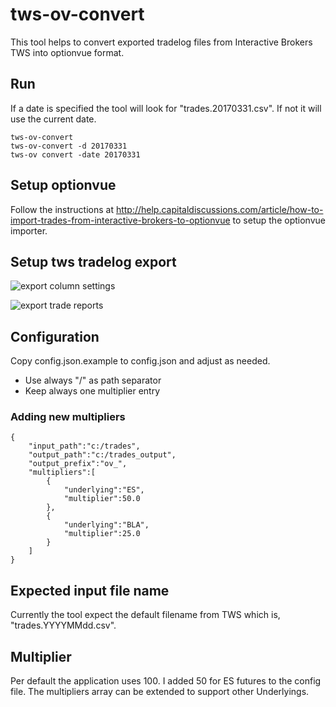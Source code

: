 # tws-ov-convert
This tool helps to convert exported tradelog files from Interactive Brokers TWS into optionvue format.

## Run

If a date is specified the tool will look for "trades.20170331.csv". If not it will use the current date.

```
tws-ov-convert
tws-ov-convert -d 20170331
tws-ov convert -date 20170331
```
## Setup optionvue
Follow the instructions at http://help.capitaldiscussions.com/article/how-to-import-trades-from-interactive-brokers-to-optionvue to setup the optionvue importer.

## Setup tws tradelog export
![export column settings](https://cloud.githubusercontent.com/assets/9795022/24576303/793d4ab4-166e-11e7-8b8f-b38049796c33.png)

![export trade reports](https://cloud.githubusercontent.com/assets/9795022/24576305/7bc44166-166e-11e7-91b6-add124840ecc.png)

## Configuration
Copy config.json.example to config.json and adjust as needed.

- Use always "/" as path separator
- Keep always one multiplier entry

### Adding new multipliers
```
{
	"input_path":"c:/trades",
	"output_path":"c:/trades_output",
	"output_prefix":"ov_",
	"multipliers":[
		{
			"underlying":"ES",
			"multiplier":50.0
		},
		{
			"underlying":"BLA",
			"multiplier":25.0
		}
	]
}
```

## Expected input file name
Currently the tool expect the default filename from TWS which is, "trades.YYYYMMdd.csv".

## Multiplier
Per default the application uses 100. I added 50 for ES futures to the config file. The multipliers array can be extended to support other Underlyings.


